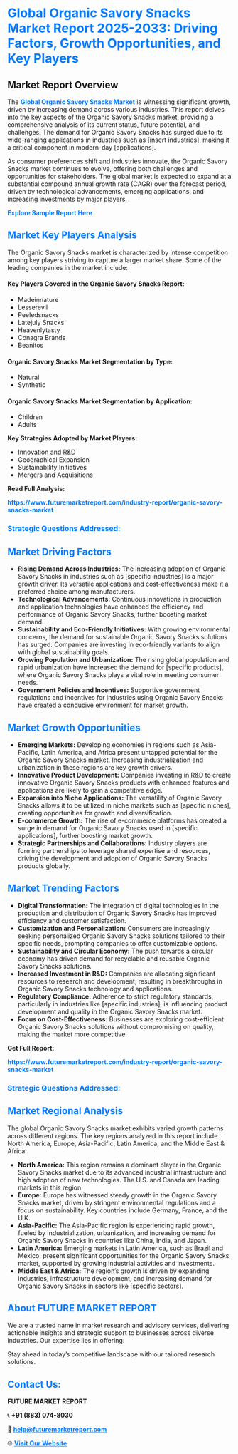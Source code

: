 <h1 style="color: #007BFF;">Global Organic Savory Snacks Market Report 2025-2033: Driving Factors, Growth Opportunities, and Key Players</h1>

<section id="overview">
<h2>Market Report Overview</h2>
<p>The <a href="https://www.futuremarketreport.com/industry-report/organic-savory-snacks-market" style="color: #007BFF; text-decoration: none;"><strong>Global Organic Savory Snacks Market</strong></a> is witnessing significant growth, driven by increasing demand across various industries. This report delves into the key aspects of the Organic Savory Snacks market, providing a comprehensive analysis of its current status, future potential, and challenges. The demand for Organic Savory Snacks has surged due to its wide-ranging applications in industries such as [insert industries], making it a critical component in modern-day [applications].</p>
<p>As consumer preferences shift and industries innovate, the Organic Savory Snacks market continues to evolve, offering both challenges and opportunities for stakeholders. The global market is expected to expand at a substantial compound annual growth rate (CAGR) over the forecast period, driven by technological advancements, emerging applications, and increasing investments by major players.</p>
</section>

<section id="overview">
<p><a href="https://www.futuremarketreport.com/request-sample/reportId=63780" style="color: #007BFF; text-decoration: none;"><strong>Explore Sample Report Here</strong></a></p>
</section>

<section id="key-players">
<h2 style="color: #007BFF;">Market Key Players Analysis</h2>
<p>The Organic Savory Snacks market is characterized by intense competition among key players striving to capture a larger market share. Some of the leading companies in the market include:</p>
<h4>Key Players Covered in the Organic Savory Snacks Report:</h4>
<ul><li>Madeinnature</li><li>Lesserevil</li><li>Peeledsnacks</li><li>Latejuly Snacks</li><li>Heavenlytasty</li><li>Conagra Brands</li><li>Beanitos</li></ul>
<h4>Organic Savory Snacks Market Segmentation by Type:</h4>
<ul><li>Natural</li><li>Synthetic</li></ul>

<h4>Organic Savory Snacks Market Segmentation by Application:</h4>
<ul><li>Children</li><li>Adults</li></ul>
<p><strong>Key Strategies Adopted by Market Players:</strong></p>
<ul>
<li>Innovation and R&D</li>
<li>Geographical Expansion</li>
<li>Sustainability Initiatives</li>
<li>Mergers and Acquisitions</li>
</ul>
</section>

<section>
<p><strong>Read Full Analysis: </strong></p><a href="https://www.futuremarketreport.com/industry-report/organic-savory-snacks-market" style="color: #007BFF; text-decoration: none;"><strong>https://www.futuremarketreport.com/industry-report/organic-savory-snacks-market</strong></a>
<h3 style="color: #007BFF;">Strategic Questions Addressed:</h3>
</section>

<section id="driving-factors">
<h2 style="color: #007BFF;">Market Driving Factors</h2>
<ul>
<li><strong>Rising Demand Across Industries:</strong> The increasing adoption of Organic Savory Snacks in industries such as [specific industries] is a major growth driver. Its versatile applications and cost-effectiveness make it a preferred choice among manufacturers.</li>
<li><strong>Technological Advancements:</strong> Continuous innovations in production and application technologies have enhanced the efficiency and performance of Organic Savory Snacks, further boosting market demand.</li>
<li><strong>Sustainability and Eco-Friendly Initiatives:</strong> With growing environmental concerns, the demand for sustainable Organic Savory Snacks solutions has surged. Companies are investing in eco-friendly variants to align with global sustainability goals.</li>
<li><strong>Growing Population and Urbanization:</strong> The rising global population and rapid urbanization have increased the demand for [specific products], where Organic Savory Snacks plays a vital role in meeting consumer needs.</li>
<li><strong>Government Policies and Incentives:</strong> Supportive government regulations and incentives for industries using Organic Savory Snacks have created a conducive environment for market growth.</li>
</ul>
</section>

<section id="growth-opportunities">
<h2 style="color: #007BFF;">Market Growth Opportunities</h2>
<ul>
<li><strong>Emerging Markets:</strong> Developing economies in regions such as Asia-Pacific, Latin America, and Africa present untapped potential for the Organic Savory Snacks market. Increasing industrialization and urbanization in these regions are key growth drivers.</li>
<li><strong>Innovative Product Development:</strong> Companies investing in R&D to create innovative Organic Savory Snacks products with enhanced features and applications are likely to gain a competitive edge.</li>
<li><strong>Expansion into Niche Applications:</strong> The versatility of Organic Savory Snacks allows it to be utilized in niche markets such as [specific niches], creating opportunities for growth and diversification.</li>
<li><strong>E-commerce Growth:</strong> The rise of e-commerce platforms has created a surge in demand for Organic Savory Snacks used in [specific applications], further boosting market growth.</li>
<li><strong>Strategic Partnerships and Collaborations:</strong> Industry players are forming partnerships to leverage shared expertise and resources, driving the development and adoption of Organic Savory Snacks products globally.</li>
</ul>
</section>

<section id="trending-factors">
<h2 style="color: #007BFF;">Market Trending Factors</h2>
<ul>
<li><strong>Digital Transformation:</strong> The integration of digital technologies in the production and distribution of Organic Savory Snacks has improved efficiency and customer satisfaction.</li>
<li><strong>Customization and Personalization:</strong> Consumers are increasingly seeking personalized Organic Savory Snacks solutions tailored to their specific needs, prompting companies to offer customizable options.</li>
<li><strong>Sustainability and Circular Economy:</strong> The push towards a circular economy has driven demand for recyclable and reusable Organic Savory Snacks solutions.</li>
<li><strong>Increased Investment in R&D:</strong> Companies are allocating significant resources to research and development, resulting in breakthroughs in Organic Savory Snacks technology and applications.</li>
<li><strong>Regulatory Compliance:</strong> Adherence to strict regulatory standards, particularly in industries like [specific industries], is influencing product development and quality in the Organic Savory Snacks market.</li>
<li><strong>Focus on Cost-Effectiveness:</strong> Businesses are exploring cost-efficient Organic Savory Snacks solutions without compromising on quality, making the market more competitive.</li>
</ul>
</section>

<section>
<p><strong>Get Full Report: </strong></p><a href="https://www.futuremarketreport.com/industry-report/organic-savory-snacks-market" style="color: #007BFF; text-decoration: none;"><strong>https://www.futuremarketreport.com/industry-report/organic-savory-snacks-market</strong></a>
<h3 style="color: #007BFF;">Strategic Questions Addressed:</h3>
</section>


<section id="regional-analysis">
<h2 style="color: #007BFF;">Market Regional Analysis</h2>
<p>The global Organic Savory Snacks market exhibits varied growth patterns across different regions. The key regions analyzed in this report include North America, Europe, Asia-Pacific, Latin America, and the Middle East & Africa:</p>
<ul>
<li><strong>North America:</strong> This region remains a dominant player in the Organic Savory Snacks market due to its advanced industrial infrastructure and high adoption of new technologies. The U.S. and Canada are leading markets in this region.</li>
<li><strong>Europe:</strong> Europe has witnessed steady growth in the Organic Savory Snacks market, driven by stringent environmental regulations and a focus on sustainability. Key countries include Germany, France, and the U.K.</li>
<li><strong>Asia-Pacific:</strong> The Asia-Pacific region is experiencing rapid growth, fueled by industrialization, urbanization, and increasing demand for Organic Savory Snacks in countries like China, India, and Japan.</li>
<li><strong>Latin America:</strong> Emerging markets in Latin America, such as Brazil and Mexico, present significant opportunities for the Organic Savory Snacks market, supported by growing industrial activities and investments.</li>
<li><strong>Middle East & Africa:</strong> The region’s growth is driven by expanding industries, infrastructure development, and increasing demand for Organic Savory Snacks in sectors like [specific sectors].</li>
</ul>
</section>

<footer>
<h2 style="color: #007BFF;">About FUTURE MARKET REPORT</h2>
<p>We are a trusted name in market research and advisory services, delivering actionable insights and strategic support to businesses across diverse industries. Our expertise lies in offering:</p>

<p>Stay ahead in today’s competitive landscape with our tailored research solutions.</p>

<h2 style="color: #007BFF;">Contact Us:</h2>
<p><strong>FUTURE MARKET REPORT</strong></p>
<p>📞 <strong>+91 (883) 074-8030</strong></p>
<p>📧 <strong><a href="mailto:help@futuremarketreport.com" style="color: #007BFF;">help@futuremarketreport.com</a></strong></p>
<p>🌐 <strong><a href="https://www.futuremarketreport.com/" style="color: #007BFF;">Visit Our Website</a></strong></p>
</footer>